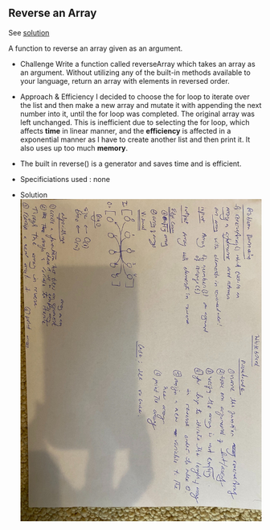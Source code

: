 
## __Reverse an Array__
See [solution](challenges/array_reverse/array_reverse.py)

A function to reverse an array given as an argument.

  * Challenge
  Write a function called reverseArray which takes an array as an argument. Without utilizing any of the built-in methods available to your language, return an array with elements in reversed order.

  * Approach & Efficiency
  I decided to choose the for loop to iterate over the list and then make a new array and mutate it with appending the next number into it, until the for loop was completed.  The original array was left unchanged.
  This is inefficient due to selecting the for loop, which affects __time__ in linear manner, and the __efficiency__ is affected in a exponential manner as I have to create another list and then print it. It also uses up too much __memory__.

  * The built in reverse() is a generator and saves time and is efficient.

  * Specificiations used : none

  * Solution
![whiteboard](../../assets/array-reverse.jpg)
